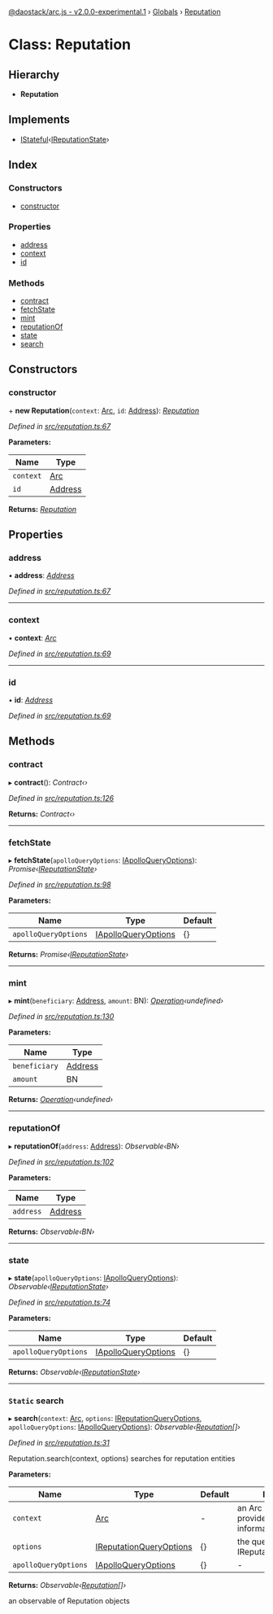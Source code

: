 [@daostack/arc.js - v2.0.0-experimental.1](../README.md) › [Globals](../globals.md) › [Reputation](reputation.md)

# Class: Reputation

## Hierarchy

* **Reputation**

## Implements

* [IStateful](../interfaces/istateful.md)‹[IReputationState](../interfaces/ireputationstate.md)›

## Index

### Constructors

* [constructor](reputation.md#constructor)

### Properties

* [address](reputation.md#address)
* [context](reputation.md#context)
* [id](reputation.md#id)

### Methods

* [contract](reputation.md#contract)
* [fetchState](reputation.md#fetchstate)
* [mint](reputation.md#mint)
* [reputationOf](reputation.md#reputationof)
* [state](reputation.md#state)
* [search](reputation.md#static-search)

## Constructors

###  constructor

\+ **new Reputation**(`context`: [Arc](arc.md), `id`: [Address](../globals.md#address)): *[Reputation](reputation.md)*

*Defined in [src/reputation.ts:67](https://github.com/daostack/arc.js/blob/6c661ff/src/reputation.ts#L67)*

**Parameters:**

Name | Type |
------ | ------ |
`context` | [Arc](arc.md) |
`id` | [Address](../globals.md#address) |

**Returns:** *[Reputation](reputation.md)*

## Properties

###  address

• **address**: *[Address](../globals.md#address)*

*Defined in [src/reputation.ts:67](https://github.com/daostack/arc.js/blob/6c661ff/src/reputation.ts#L67)*

___

###  context

• **context**: *[Arc](arc.md)*

*Defined in [src/reputation.ts:69](https://github.com/daostack/arc.js/blob/6c661ff/src/reputation.ts#L69)*

___

###  id

• **id**: *[Address](../globals.md#address)*

*Defined in [src/reputation.ts:69](https://github.com/daostack/arc.js/blob/6c661ff/src/reputation.ts#L69)*

## Methods

###  contract

▸ **contract**(): *Contract‹›*

*Defined in [src/reputation.ts:126](https://github.com/daostack/arc.js/blob/6c661ff/src/reputation.ts#L126)*

**Returns:** *Contract‹›*

___

###  fetchState

▸ **fetchState**(`apolloQueryOptions`: [IApolloQueryOptions](../interfaces/iapolloqueryoptions.md)): *Promise‹[IReputationState](../interfaces/ireputationstate.md)›*

*Defined in [src/reputation.ts:98](https://github.com/daostack/arc.js/blob/6c661ff/src/reputation.ts#L98)*

**Parameters:**

Name | Type | Default |
------ | ------ | ------ |
`apolloQueryOptions` | [IApolloQueryOptions](../interfaces/iapolloqueryoptions.md) |  {} |

**Returns:** *Promise‹[IReputationState](../interfaces/ireputationstate.md)›*

___

###  mint

▸ **mint**(`beneficiary`: [Address](../globals.md#address), `amount`: BN): *[Operation](../globals.md#operation)‹undefined›*

*Defined in [src/reputation.ts:130](https://github.com/daostack/arc.js/blob/6c661ff/src/reputation.ts#L130)*

**Parameters:**

Name | Type |
------ | ------ |
`beneficiary` | [Address](../globals.md#address) |
`amount` | BN |

**Returns:** *[Operation](../globals.md#operation)‹undefined›*

___

###  reputationOf

▸ **reputationOf**(`address`: [Address](../globals.md#address)): *Observable‹BN›*

*Defined in [src/reputation.ts:102](https://github.com/daostack/arc.js/blob/6c661ff/src/reputation.ts#L102)*

**Parameters:**

Name | Type |
------ | ------ |
`address` | [Address](../globals.md#address) |

**Returns:** *Observable‹BN›*

___

###  state

▸ **state**(`apolloQueryOptions`: [IApolloQueryOptions](../interfaces/iapolloqueryoptions.md)): *Observable‹[IReputationState](../interfaces/ireputationstate.md)›*

*Defined in [src/reputation.ts:74](https://github.com/daostack/arc.js/blob/6c661ff/src/reputation.ts#L74)*

**Parameters:**

Name | Type | Default |
------ | ------ | ------ |
`apolloQueryOptions` | [IApolloQueryOptions](../interfaces/iapolloqueryoptions.md) |  {} |

**Returns:** *Observable‹[IReputationState](../interfaces/ireputationstate.md)›*

___

### `Static` search

▸ **search**(`context`: [Arc](arc.md), `options`: [IReputationQueryOptions](../interfaces/ireputationqueryoptions.md), `apolloQueryOptions`: [IApolloQueryOptions](../interfaces/iapolloqueryoptions.md)): *Observable‹[Reputation](reputation.md)[]›*

*Defined in [src/reputation.ts:31](https://github.com/daostack/arc.js/blob/6c661ff/src/reputation.ts#L31)*

Reputation.search(context, options) searches for reputation entities

**Parameters:**

Name | Type | Default | Description |
------ | ------ | ------ | ------ |
`context` | [Arc](arc.md) | - | an Arc instance that provides connection information |
`options` | [IReputationQueryOptions](../interfaces/ireputationqueryoptions.md) |  {} | the query options, cf. IReputationQueryOptions |
`apolloQueryOptions` | [IApolloQueryOptions](../interfaces/iapolloqueryoptions.md) |  {} | - |

**Returns:** *Observable‹[Reputation](reputation.md)[]›*

an observable of Reputation objects
